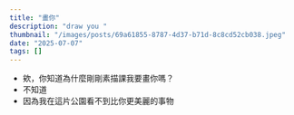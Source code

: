 ```yaml
---
title: "畫你"
description: "draw you "
thumbnail: "/images/posts/69a61855-8787-4d37-b71d-8c8cd52cb038.jpeg"
date: "2025-07-07"
tags: []
---
```

- 欸，你知道為什麼剛剛素描課我要畫你嗎？
- 不知道
- 因為我在這片公園看不到比你更美麗的事物
